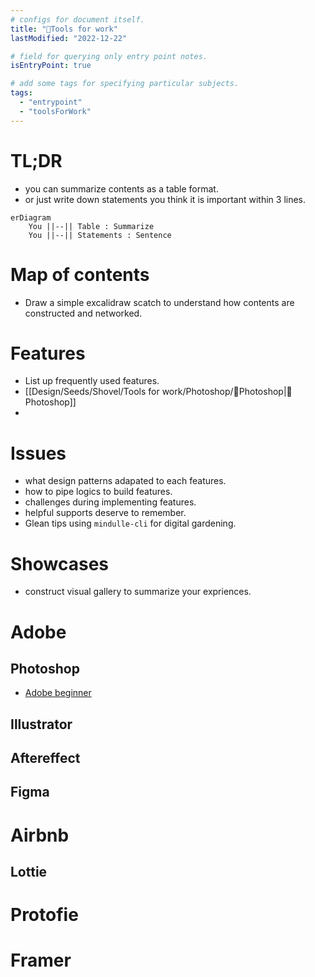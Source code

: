 ```yaml
---
# configs for document itself.
title: "🎉Tools for work"
lastModified: "2022-12-22"

# field for querying only entry point notes.
isEntryPoint: true

# add some tags for specifying particular subjects.
tags:
  - "entrypoint"
  - "toolsForWork"
---
```

# TL;DR
- you can summarize contents as a table format.
- or just write down statements you think it is important within 3 lines.
```mermaid
erDiagram
	You ||--|| Table : Summarize
	You ||--|| Statements : Sentence
```


# Map of contents
- Draw a simple excalidraw scatch to understand how contents are constructed and networked.

# Features
- List up frequently used features.
- [[Design/Seeds/Shovel/Tools for work/Photoshop/🎉Photoshop|🎉Photoshop]]
- 

# Issues
- what design patterns adapated to each features.
- how to pipe logics to build features.
- challenges during implementing features.
- helpful supports deserve to remember.
- Glean tips using `mindulle-cli` for digital gardening.

# Showcases
- construct visual gallery to summarize your expriences.




# Adobe
## Photoshop
- [Adobe beginner](https://www.adobe.com/kr/lead/creativecloud/adobe-game.html)

## Illustrator
## Aftereffect
## Figma

# Airbnb
## Lottie

# Protofie
# Framer